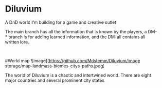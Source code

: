 # Diluvium

<p>A DnD world I'm building for a game and creative outlet</p>

<p>The main branch has all the information that is known by the players, a DM-* branch is for adding learned information, and the DM-all contains all written lore.</p><br>

#World map
![image](https://github.com/Mdstemm/Diluvium/image storage/map-landmass-biomes-citys-paths.jpeg)

The world of Diluvium is a chaotic and intertwined world. There are eight major countries and several prominent city states.
